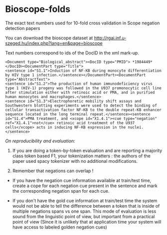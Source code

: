 # Bioscope-folds
The exact text numbers used for 10-fold cross validation in Scope negation detection papers

You can download the bioscope dataset at  http://rgai.inf.u-szeged.hu/index.php?lang=en&page=bioscope 

Text numbers correspond to ids of the DocID in the xml mark-up.

```
<Document type="Biological_abstract"><DocID type="PMID"> *1984449* </DocID><DocumentPart type="Title">
<sentence id="S1.1">Induction of NF-KB during monocyte differentiation by HIV type 1 infection.</sentence></DocumentPart><DocumentPart type="AbstractText">
<sentence id="S1.2">The production of human immunodeficiency virus type 1 (HIV-1) progeny was followed in the U937 promonocytic cell line after stimulation either with retinoic acid or PMA, and in purified human monocytes and macrophages.</sentence>
<sentence id="S1.3">Electrophoretic mobility shift assays and Southwestern blotting experiments were used to detect the binding of cellular transactivation factor NF-KB to the double repeat-KB enhancer sequence located in the long terminal repeat.</sentence><sentence id="S1.4">PMA treatment, and <xcope id="X1.4.1"><cue type="negation" ref="X1.4.1">not</cue> retinoic acid treatment of the U937 cells</xcope> acts in inducing NF-KB expression in the nuclei.</sentence>
```


*On reproducibility and evaluation:*

1. If you are doing a token-by-token evaluation and are reporting a majority class token based F1, your tokenization matters : the authors of the paper used spacy <link> tokenizer with no additional modifications.

2. Remember that negations can overlap !

* If you have the negation cue information available at train/test time, create a cope for each negation cue present in the sentence and  mark the corresponding  negation span for each cue.  

* If you don't have the  gold cue information at train/test time the system would not be able to tell the difference between a token that is inside of multiple negations spans vs one span.  This mode of evaluation is less sound from the linguistic point of view, but important from a practical point of view (Since it is unlikely that at application time your system will have access to labeled golden negation cues)

